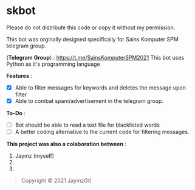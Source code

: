 # skbot
Please do not distribute this code or copy it without my permission.

This bot was orginally designed specifically for Sains Komputer SPM telegram group.

(**Telegram Group**) : https://t.me/SainsKomputerSPM2021
This bot uses Python as it's programming language

**Features** :
- [x] Able to filter messages for keywords and deletes the message upon filter 
- [x] Able to combat spam/advertisement in the telegram group.

**To-Do** :
- [ ] Bot should be able to read a text file for blacklisted words
- [ ] A better coding alternative to the current code for filtering messages.

**This project was also a colaboration between** :
1. Jaymz (myself)
2. 
3. 

> Copyright © 2021 JaymzGit

